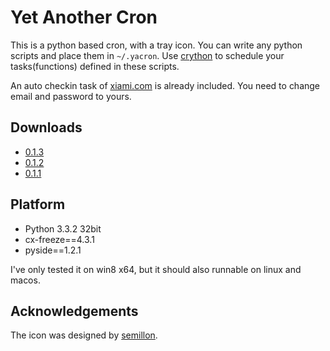 # Yet Another Cron

This is a python based cron, with a tray icon. You can write any python scripts and place them in `~/.yacron`. Use [crython](https://github.com/ahawker/crython) to schedule your tasks(functions) defined in these scripts.

An auto checkin task of [xiami.com](http://xiami.com) is already included. You need to change email and password to yours.

## Downloads

* [0.1.3](http://file.answeror.com/yacron-0.1.3-win32.msi)
* [0.1.2](http://file.answeror.com/yacron-0.1.2-win32.msi)
* [0.1.1](http://file.answeror.com/yacron-0.1.1-win32.msi)

## Platform

* Python 3.3.2 32bit
* cx-freeze==4.3.1
* pyside==1.2.1

I've only tested it on win8 x64, but it should also runnable on linux and macos.

## Acknowledgements

The icon was designed by [semillon](http://doujin.bgm.tv/user/17414).
